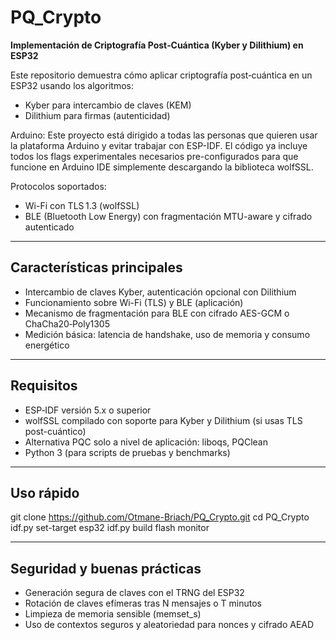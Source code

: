 # PQ_Crypto

**Implementación de Criptografía Post‑Cuántica (Kyber y Dilithium) en ESP32**

Este repositorio demuestra cómo aplicar criptografía post‑cuántica en un ESP32 usando los algoritmos:
- Kyber para intercambio de claves (KEM)
- Dilithium para firmas (autenticidad)

Arduino: 
Este proyecto está dirigido a todas las personas que quieren usar la plataforma Arduino y evitar trabajar con ESP-IDF. El código ya incluye todos los flags experimentales necesarios pre-configurados para que funcione en Arduino IDE simplemente descargando la biblioteca wolfSSL.


Protocolos soportados:
- Wi-Fi con TLS 1.3 (wolfSSL)
- BLE (Bluetooth Low Energy) con fragmentación MTU-aware y cifrado autenticado

---

## Características principales
- Intercambio de claves Kyber, autenticación opcional con Dilithium
- Funcionamiento sobre Wi-Fi (TLS) y BLE (aplicación)
- Mecanismo de fragmentación para BLE con cifrado AES-GCM o ChaCha20‑Poly1305
- Medición básica: latencia de handshake, uso de memoria y consumo energético

---

## Requisitos
- ESP‑IDF versión 5.x o superior
- wolfSSL compilado con soporte para Kyber y Dilithium (si usas TLS post-cuántico)
- Alternativa PQC solo a nivel de aplicación: liboqs, PQClean
- Python 3 (para scripts de pruebas y benchmarks)

---

## Uso rápido
git clone https://github.com/Otmane-Briach/PQ_Crypto.git
cd PQ_Crypto
idf.py set-target esp32
idf.py build flash monitor

---

## Seguridad y buenas prácticas
- Generación segura de claves con el TRNG del ESP32
- Rotación de claves efímeras tras N mensajes o T minutos
- Limpieza de memoria sensible (memset_s)
- Uso de contextos seguros y aleatoriedad para nonces y cifrado AEAD

